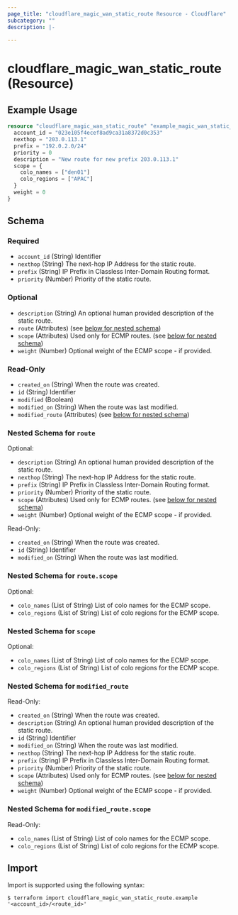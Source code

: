 ```yaml
---
page_title: "cloudflare_magic_wan_static_route Resource - Cloudflare"
subcategory: ""
description: |-
  
---
```


# cloudflare_magic_wan_static_route (Resource)



## Example Usage

```terraform
resource "cloudflare_magic_wan_static_route" "example_magic_wan_static_route" {
  account_id = "023e105f4ecef8ad9ca31a8372d0c353"
  nexthop = "203.0.113.1"
  prefix = "192.0.2.0/24"
  priority = 0
  description = "New route for new prefix 203.0.113.1"
  scope = {
    colo_names = ["den01"]
    colo_regions = ["APAC"]
  }
  weight = 0
}
```

<!-- schema generated by tfplugindocs -->
## Schema

### Required

- `account_id` (String) Identifier
- `nexthop` (String) The next-hop IP Address for the static route.
- `prefix` (String) IP Prefix in Classless Inter-Domain Routing format.
- `priority` (Number) Priority of the static route.

### Optional

- `description` (String) An optional human provided description of the static route.
- `route` (Attributes) (see [below for nested schema](#nestedatt--route))
- `scope` (Attributes) Used only for ECMP routes. (see [below for nested schema](#nestedatt--scope))
- `weight` (Number) Optional weight of the ECMP scope - if provided.

### Read-Only

- `created_on` (String) When the route was created.
- `id` (String) Identifier
- `modified` (Boolean)
- `modified_on` (String) When the route was last modified.
- `modified_route` (Attributes) (see [below for nested schema](#nestedatt--modified_route))

<a id="nestedatt--route"></a>
### Nested Schema for `route`

Optional:

- `description` (String) An optional human provided description of the static route.
- `nexthop` (String) The next-hop IP Address for the static route.
- `prefix` (String) IP Prefix in Classless Inter-Domain Routing format.
- `priority` (Number) Priority of the static route.
- `scope` (Attributes) Used only for ECMP routes. (see [below for nested schema](#nestedatt--route--scope))
- `weight` (Number) Optional weight of the ECMP scope - if provided.

Read-Only:

- `created_on` (String) When the route was created.
- `id` (String) Identifier
- `modified_on` (String) When the route was last modified.

<a id="nestedatt--route--scope"></a>
### Nested Schema for `route.scope`

Optional:

- `colo_names` (List of String) List of colo names for the ECMP scope.
- `colo_regions` (List of String) List of colo regions for the ECMP scope.



<a id="nestedatt--scope"></a>
### Nested Schema for `scope`

Optional:

- `colo_names` (List of String) List of colo names for the ECMP scope.
- `colo_regions` (List of String) List of colo regions for the ECMP scope.


<a id="nestedatt--modified_route"></a>
### Nested Schema for `modified_route`

Read-Only:

- `created_on` (String) When the route was created.
- `description` (String) An optional human provided description of the static route.
- `id` (String) Identifier
- `modified_on` (String) When the route was last modified.
- `nexthop` (String) The next-hop IP Address for the static route.
- `prefix` (String) IP Prefix in Classless Inter-Domain Routing format.
- `priority` (Number) Priority of the static route.
- `scope` (Attributes) Used only for ECMP routes. (see [below for nested schema](#nestedatt--modified_route--scope))
- `weight` (Number) Optional weight of the ECMP scope - if provided.

<a id="nestedatt--modified_route--scope"></a>
### Nested Schema for `modified_route.scope`

Read-Only:

- `colo_names` (List of String) List of colo names for the ECMP scope.
- `colo_regions` (List of String) List of colo regions for the ECMP scope.

## Import

Import is supported using the following syntax:

```shell
$ terraform import cloudflare_magic_wan_static_route.example '<account_id>/<route_id>'
```
